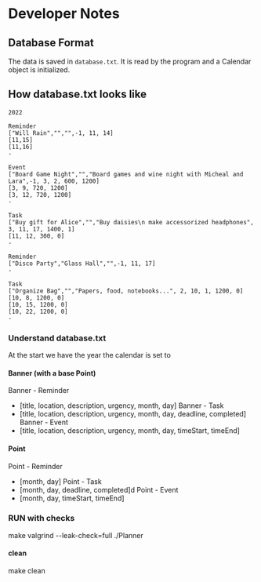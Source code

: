 # Developer Notes

## Database Format
The data is saved in ```database.txt```. It is read by the program and a Calendar object is initialized.

## How database.txt looks like
```
2022

Reminder
["Will Rain","","",-1, 11, 14]
[11,15]
[11,16]
-

Event
["Board Game Night","","Board games and wine night with Micheal and Lara",-1, 3, 2, 600, 1200]
[3, 9, 720, 1200]
[3, 12, 720, 1200]
-

Task
["Buy gift for Alice","","Buy daisies\n make accessorized headphones", 3, 11, 17, 1400, 1]
[11, 12, 300, 0]
-

Reminder
["Disco Party","Glass Hall","",-1, 11, 17]
-

Task
["Organize Bag","","Papers, food, notebooks...", 2, 10, 1, 1200, 0]
[10, 8, 1200, 0]
[10, 15, 1200, 0]
[10, 22, 1200, 0]
-

```

### Understand database.txt

At the start we have the year the calendar is set to

#### Banner (with a base Point)

Banner - Reminder
- [title, location, description, urgency, month, day]
Banner - Task
- [title, location, description, urgency, month, day, deadline, completed]
Banner - Event
- [title, location, description, urgency, month, day, timeStart, timeEnd]

#### Point

Point - Reminder
- [month, day]
Point - Task
- [month, day, deadline, completed]d
Point - Event
- [month, day, timeStart, timeEnd]

### RUN with checks

make
valgrind --leak-check=full ./Planner 

#### clean
make clean
